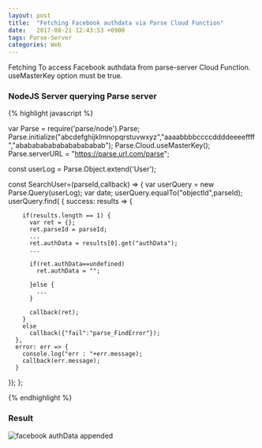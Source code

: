 ```yaml
---
layout: post
title:  "Fetching Facebook authdata via Parse Cloud Function"
date:   2017-08-21 12:43:53 +0900
tags: Parse-Server
categories: Web
---
```


Fetching To access Facebook authdata from parse-server Cloud Function.<br>
useMasterKey option must be true.


### NodeJS Server querying Parse server

{% highlight javascript %}

var Parse = require('parse/node').Parse;
Parse.initialize("abcdefghijklmnopqrstuvwxyz","aaaabbbbccccddddeeeeffff","ababababababababababab");
Parse.Cloud.useMasterKey();
Parse.serverURL = "https://parse.url.com/parse";

const userLog = Parse.Object.extend('User');

const SearchUser=(parseId,callback) => {
  var userQuery = new Parse.Query(userLog);
  var date;
  userQuery.equalTo("objectId",parseId);
  userQuery.find( {
      success: results => {

        if(results.length == 1) {
          var ret = {};
          ret.parseId = parseId;
          ...
          ret.authData = results[0].get("authData");
          ...

          if(ret.authData==undefined)
            ret.authData = "";

          }else {
            ...
          }

          callback(ret);
        }
        else
          callback({"fail":"parse_FindError"});
      },
      error: err => {
        console.log("err : "+err.message);
        callback(err.message);
      }
  });
};

{% endhighlight %}

### Result
![facebook authData appended]({{site.baseurl}}/img/2017-08-21-img1.png)